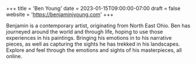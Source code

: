 +++
title = 'Ben Young'
date = 2023-01-15T09:00:00-07:00
draft = false
website = 'https://benjaminjyoung.com'
+++

Benjamin is a contemporary artist, originating from North East Ohio. Ben has journeyed around the world and through life, hoping to use those experiences in his paintings. Bringing his emotions in to his narrative pieces, as well as capturing the sights he has trekked in his landscapes. Explore and feel through the emotions and sights of his masterpieces, all online.